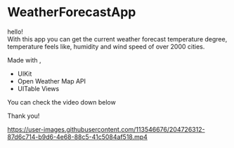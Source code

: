 # WeatherForecastApp
hello!       
With this app   you can get the current weather forecast  temperature degree, temperature feels like, humidity and wind speed of over 2000 cities.   

Made with ,

* UIKit
* Open Weather Map API
* UITable Views

You can check the video down below 

Thank you!


https://user-images.githubusercontent.com/113546676/204726312-87d6c714-b9d6-4e68-88c5-41c5084af518.mp4

